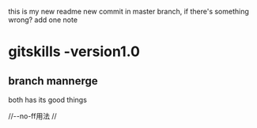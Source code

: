 this is my new readme
new commit in master branch, if there's something wrong?
add one note
# gitskills -version1.0
## branch mannerge
both has its good things

//--no-ff用法
//
